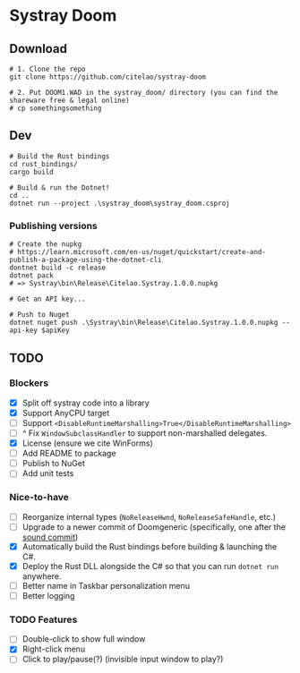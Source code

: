 # Systray Doom

## Download

```pwsh
# 1. Clone the repo
git clone https://github.com/citelao/systray-doom

# 2. Put DOOM1.WAD in the systray_doom/ directory (you can find the shareware free & legal online)
# cp somethingsomething
```

## Dev

```pwsh
# Build the Rust bindings
cd rust_bindings/
cargo build

# Build & run the Dotnet!
cd ..
dotnet run --project .\systray_doom\systray_doom.csproj
```

### Publishing versions

```pwsh
# Create the nupkg
# https://learn.microsoft.com/en-us/nuget/quickstart/create-and-publish-a-package-using-the-dotnet-cli
dontnet build -c release
dotnet pack
# => Systray\bin\Release\Citelao.Systray.1.0.0.nupkg

# Get an API key...

# Push to Nuget
dotnet nuget push .\Systray\bin\Release\Citelao.Systray.1.0.0.nupkg --api-key $apiKey
```

## TODO

### Blockers

* [x] Split off systray code into a library
* [x] Support AnyCPU target
* [ ] Support `<DisableRuntimeMarshalling>True</DisableRuntimeMarshalling>`
* [ ] ^ Fix `WindowSubclassHandler` to support non-marshalled delegates.
* [x] License (ensure we cite WinForms)
* [ ] Add README to package
* [ ] Publish to NuGet
* [ ] Add unit tests

### Nice-to-have

* [ ] Reorganize internal types (`NoReleaseHwnd`, `NoReleaseSafeHandle`, etc.)
* [ ] Upgrade to a newer commit of Doomgeneric (specifically, one after the [sound commit](https://github.com/ozkl/doomgeneric/commit/d0946b46cf617467f014a25e264fd952698a13f9))
* [x] Automatically build the Rust bindings before building & launching the C#.
* [x] Deploy the Rust DLL alongside the C# so that you can run `dotnet run` anywhere.
* [ ] Better name in Taskbar personalization menu
* [ ] Better logging

### TODO Features

* [ ] Double-click to show full window
* [x] Right-click menu
* [ ] Click to play/pause(?) (invisible input window to play?)
